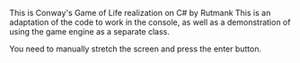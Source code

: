 This is Conway's Game of Life realization on C# by Rutmank
This is an adaptation of the code to work in the console, 
as well as a demonstration of using the game engine as a separate class.

You need to manually stretch the screen and press the enter button.



